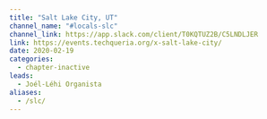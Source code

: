 ```yaml
---
title: "Salt Lake City, UT"
channel_name: "#locals-slc"
channel_link: https://app.slack.com/client/T0KQTUZ2B/C5LNDLJER
link: https://events.techqueria.org/x-salt-lake-city/
date: 2020-02-19
categories:
  - chapter-inactive
leads:
  - Joél-Léhi Organista
aliases:
  - /slc/
---
```

